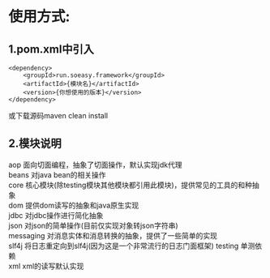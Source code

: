 使用方式:
========
1.pom.xml中引入
-------------------
    <dependency>
		<groupId>run.soeasy.framework</groupId>
		<artifactId>{模块名}</artifactId>
		<version>{你想使用的版本}</version>
	</dependency>
或下载源码maven clean install

2.模块说明
-------------------

 aop   				面向切面编程，抽象了切面操作，默认实现jdk代理  
 beans 				对java bean的相关操作  
 core 				核心模块(除testing模块其他模块都引用此模块)，提供常见的工具的和种抽象  
 dom     			提供dom读写的抽象和java原生实现  
 jdbc				对jdbc操作进行简化抽象  
 json				对json的简单操作(目前仅实现对象转json字符串)  
 messaging			对消息实体和消息转换的抽象，提供了一些简单的实现  
 slf4j				将日志重定向到slf4j(因为这是一个非常流行的日志门面框架) 
 testing	 			单测依赖  
 xml					xml的读写默认实现  

